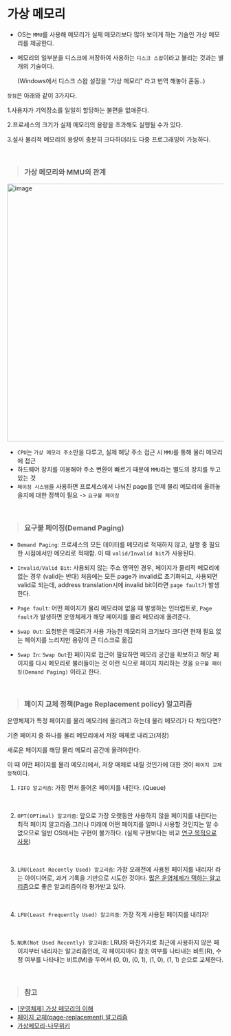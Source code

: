 # 가상 메모리

- OS는 `MMU`를 사용해 메모리가 실제 메모리보다 많아 보이게 하는 기술인 가상 메모리를 제공한다.
- 메모리의 일부분을 디스크에 저장하여 사용하는 `디스크 스왑`이라고 불리는 것과는 별개의 기술이다.
  
  (Windows에서 디스크 스왑 설정을 "가상 메모리" 라고 번역 해놓아 혼동..)

`장점`은 아래와 같이 3가지다.

1.사용자가 기억장소를 일일히 할당하는 불편을 없애준다.

2.프로세스의 크기가 실제 메모리의 용량을 초과해도 실행될 수가 있다.

3.설사 물리적 메모리의 용량이 충분히 크다하더라도 다중 프로그래밍이 가능하다.

<br>

> ### 가상 메모리와 MMU의 관계

<img width="600" alt="image" src="https://user-images.githubusercontent.com/91880235/172724924-5f1d7772-8036-44f9-87f6-68b4fcd3c282.png">

- `CPU`는 `가상 메모리 주소`만을 다루고, 실제 해당 주소 접근 시 `MMU`를 통해 물리 메모리에 접근
- 하드웨어 장치를 이용해야 주소 변환이 빠르기 때문에 `MMU`라는 별도의 장치를 두고 있는 것
- `페이징 시스템`을 사용하면 프로세스에서 나눠진 page를 언제 물리 메모리에 올려놓을지에 대한 정책이 필요 -> `요구불 페이징`

<br>

> ### 요구불 페이징(Demand Paging)

- `Demand Paging`: 프로세스의 모든 데이터를 메모리로 적재하지 않고, 실행 중 필요한 시점에서만 메모리로 적재함. 이 때 `valid/Invalid bit`가 사용된다.

- `Invalid/Valid Bit`: 사용되지 않는 주소 영역인 경우, 페이지가 물리적 메모리에 없는 경우 (valid는 반대)
  처음에는 모든 page가 invalid로 초기화되고, 사용되면 valid로 되는데, address translation시에 invalid bit이라면 `page fault`가 발생한다.

- `Page fault`: 어떤 페이지가 물리 메모리에 없을 때 발생하는 인터럽트로, `Page fault`가 발생하면 운영체제가 해당 페이지를 물리 메모리에 올려준다.

- `Swap Out`: 요청받은 메모리가 사용 가능한 메모리의 크기보다 크다면 현재 필요 없는 페이지를 느리지만 용량이 큰 디스크로 옮김
- `Swap In`: `Swap Out`한 페이지로 접근이 필요하면 메모리 공간을 확보하고 해당 페이지를 다시 메모리로 불러들이는 것
이런 식으로 페이지 처리하는 것을 `요구불 페이징(Demand Paging)` 이라고 한다.

<br>

> ### 페이지 교체 정책(Page Replacement policy) 알고리즘

운영체제가 특정 페이지를 물리 메모리에 올리려고 하는데 물리 메모리가 다 차있다면? 

기존 페이지 중 하나를 물리 메모리에서 저장 매체로 내리고(저장) 

새로운 페이지를 해당 물리 메모리 공간에 올려야한다.

이 때 어떤 페이지를 물리 메모리에서, 저장 매체로 내릴 것인가에 대한 것이 `페이지 교체 정책`이다.

1. `FIFO 알고리즘`: 가장 먼저 들어온 페이지를 내린다. (Queue)

<br>

2. `OPT(OPTimal) 알고리즘`: 앞으로 가장 오랫동안 사용하지 않을 페이지를 내린다는 최적 페이지 알고리즘.그러나 미래에 어떤 페이지를 얼마나 사용할 것인지는 알 수 없으므로 일반 OS에서는 구현이 불가하다. (실제 구현보다는 비교 <u>연구 목적으로 사용</u>)

<br>

3. `LRU(Least Recently Used) 알고리즘`: 가장 오래전에 사용된 페이지를 내리자! 라는 아이디어로, 과거 기록을 기반으로 시도한 것이다. <u>많은 운영체제가 택하는 알고리즘</u>으로 좋은 알고리즘이라 평가받고 있다.

<br>

4. `LFU(Least Frequently Used) 알고리즘`: 가장 적게 사용된 페이지를 내리자!


<br>

5. `NUR(Not Used Recently) 알고리즘`: LRU와 마찬가지로 최근에 사용하지 않은 페이지부터 내리자는 알고리즘인데, 각 페이지마다 참조 여부를 나타내는 비트(R), 수정 여부를 나타내는 비트(M)을 두어서 (0, 0), (0, 1), (1, 0), (1, 1) 순으로 교체한다.

<br>

> ### 참고

- [[운영체제] 가상 메모리의 이해](https://libertegrace.tistory.com/m/entry/%EC%9A%B4%EC%98%81%EC%B2%B4%EC%A0%9C-%EA%B0%80%EC%83%81-%EB%A9%94%EB%AA%A8%EB%A6%AC%EC%9D%98-%EC%9D%B4%ED%95%B4)
- [페이지 교체(page-replacement) 알고리즘](https://medium.com/pocs/%ED%8E%98%EC%9D%B4%EC%A7%80-%EA%B5%90%EC%B2%B4-page-replacement-%EC%95%8C%EA%B3%A0%EB%A6%AC%EC%A6%98-650d58ae266b)
- [가상메모리-나무위키](https://namu.wiki/w/%EA%B0%80%EC%83%81%20%EB%A9%94%EB%AA%A8%EB%A6%AC)